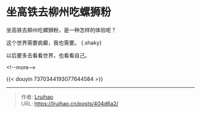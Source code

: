 # 坐高铁去柳州吃螺狮粉


坐高铁去柳州吃螺狮粉，是一种怎样的体验呢？

这个世界需要疯癫，我也需要。
{.shaky}

以后要多去看看世界，也看看自己。

&lt;!--more--&gt;

{{&lt; douyin 7370344193077644584 &gt;}}


---

> 作者: [Lruihao](https://github.com/Lruihao)  
> URL: https://lruihao.cn/posts/404d6a2/  

